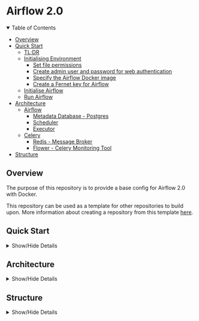 # Airflow 2.0 <!-- omit in toc -->

<details open>
    <summary>Table of Contents</summary>

- [Overview](#overview)
- [Quick Start](#quick-start)
  - [TL;DR](#tldr)
  - [Initialising Environment](#initialising-environment)
    - [Set file permissions](#set-file-permissions)
    - [Create admin user and password for web authentication](#create-admin-user-and-password-for-web-authentication)
    - [Specify the Airflow Docker image](#specify-the-airflow-docker-image)
    - [Create a Fernet key for Airflow](#create-a-fernet-key-for-airflow)
  - [Initialise Airflow](#initialise-airflow)
  - [Run Airflow](#run-airflow)
- [Architecture](#architecture)
  - [Airflow](#airflow)
    - [Metadata Database - Postgres](#metadata-database---postgres)
    - [Scheduler](#scheduler)
    - [Executor](#executor)
  - [Celery](#celery)
    - [Redis - Message Broker](#redis---message-broker)
    - [Flower - Celery Monitoring Tool](#flower---celery-monitoring-tool)
- [Structure](#structure)

</details>

## Overview

The purpose of this repository is to provide a base config for Airflow 2.0 with Docker.

This repository can be used as a template for other repositories to build upon. More information about creating a repository from this template [here](https://docs.github.com/en/github/creating-cloning-and-archiving-repositories/creating-a-repository-on-github/creating-a-repository-from-a-template).

## Quick Start

<details>
    <summary> Show/Hide Details</summary>

This guide is based off Airflow's quick start to [Running Airflow in Docker](https://airflow.apache.org/docs/apache-airflow/stable/start/docker.html)

### TL;DR

Create an `.env` file as follows:
```bash
AIRFLOW_UID=<YOUR LOCAL USER ID>
AIRFLOW_GID=<YOUR LOCAL GROUP ID>
AIRFLOW_IMAGE_NAME=<AIRFLOW DOCKER IMAGE e.g apache/airflow:2.1.2>
_AIRFLOW_WWW_USER_USERNAME=<AIRFLOW ADMIN USERNAME>
_AIRFLOW_WWW_USER_PASSWORD=<AIRFLOW ADMIN PASSWORD>
FERNET_KEY=<YOUR FERNET KEY>
```

Initialise Airflow:
```bash
docker-compose up airflow-init
```

Start all Airflow services:

```bash
docker-compose up
```

Place your dag files within [dags/](dags/) and your plugins within [plugins/](plugins/).

### Initialising Environment

#### Set file permissions

Within our [docker-compose](docker-compose.yaml) file we are mounting a number of directories i.e [config/](config/), [dags/](dags/), [logs/](logs/) and [plugins/](plugins/). To avoid issue with non matching file permissions, we need to ensure that our mounted volumes within every docker container use the native Linux filesystem user/group permissions.  

To fix this we can specify the UID and GID for Airflow and pass this to our env file:
```bash
echo -e "AIRFLOW_UID=$(id -u)\nAIRFLOW_GID=0" >> .env
```


#### Create admin user and password for web authentication

Airflow 2.0 requires use of the RBAC-UI, which means users are required to specify a password prior to login.

To set the admin user, update the .env file to include values for `_AIRFLOW_WWW_USER_USERNAME` and `_AIRFLOW_WWW_USER_PASSWORD`:
```bash
#.env
_AIRFLOW_WWW_USER_USERNAME=<ADMIN USERNAME>
_AIRFLOW_WWW_USER_PASSWORD=<ADMIN PASSWORD>
```

In order to create additional users, you can use the following CLI command and you will then be prompted to enter a password for the user:

```bash
./airflow.sh airflow users create \
    --username niall.oriordan \
    --firstname Niall \
    --lastname O\'Riordan \
    --role Op \
    --email oriordn@tcd.ie
```

For more information about different roles, visit Airflow's [Access Control documentation](https://airflow.apache.org/docs/apache-airflow/stable/security/access-control.html). Additionally, more information about the `airflow users create` command can be found [here](https://airflow.apache.org/docs/apache-airflow/stable/cli-and-env-variables-ref.html#create_repeat1).

#### Specify the Airflow Docker image

Within the env file specify the airflow docker image to use:

```bash
#.env
AIRFLOW_IMAGE_NAME=<AIRFLOW DOCKER IMAGE e.g apache/airflow:2.1.2>
```

#### Create a Fernet key for Airflow

Airflow users [Fernet](https://github.com/fernet/spec/) to encrypt passwords within its connection and variable configuration. 

To generate the key you will need to install [cryptography](https://pypi.org/project/cryptography/) and then run the following command:

```bash
echo -e "FERNET_KEY=$(python -c "from cryptography.fernet import Fernet; print(Fernet.generate_key().decode())")" >> .env
```

This will add the Fernet key to your `.env` file as follows:

```bash
# .env
FERNET_KEY=<YOUR FERNET KEY>
```

It is important to keep the generated fernet key safe as it is guaranteed that a password encrypted using it cannot be manipulated or read without the key.

### Initialise Airflow

It is necessary to initialise airflow by running any database migrations and creating the first admin user. This can be achieved by running:

```bash
docker-compose up airflow-init
```

After initialization is complete, the last few messages should read like below:
```bash
airflow-init_1       | Upgrades done
airflow-init_1       | Admin user airflow created
airflow-init_1       | 2.1.2
start_airflow-init_1 exited with code 0
```

### Run Airflow

To start all Airflow services run:

```bash
docker-compose up
```

After listing the running containers in another terminal you should see a similar output to the one below:

```bash
CONTAINER ID   IMAGE                  COMMAND                  CREATED              STATUS                        PORTS                                                 NAMES
b60b1cf71c84   apache/airflow:2.1.2   "/usr/bin/dumb-init …"   About a minute ago   Up About a minute (healthy)   0.0.0.0:5555->5555/tcp, :::5555->5555/tcp, 8080/tcp   airflow-docker_flower_1
cc8d0e7d4313   apache/airflow:2.1.2   "/usr/bin/dumb-init …"   About a minute ago   Up About a minute (healthy)   8080/tcp                                              airflow-docker_airflow-scheduler_1
d8dd9720bffd   apache/airflow:2.1.2   "/usr/bin/dumb-init …"   About a minute ago   Up About a minute (healthy)   8080/tcp                                              airflow-docker_airflow-worker_1
8887045f093e   apache/airflow:2.1.2   "/usr/bin/dumb-init …"   About a minute ago   Up About a minute (healthy)   0.0.0.0:8080->8080/tcp, :::8080->8080/tcp             airflow-docker_airflow-webserver_1
cf55784b4c05   postgres:13            "docker-entrypoint.s…"   About a minute ago   Up About a minute (healthy)   5432/tcp                                              airflow-docker_postgres_1
e6b51c4d2d68   redis:latest           "docker-entrypoint.s…"   About a minute ago   Up About a minute (healthy)   0.0.0.0:6379->6379/tcp, :::6379->6379/tcp             airflow-docker_redis_1
```

Note:
- It may take a few minutes for the containers to finish starting up

Place your dag files within [dags/](dags/) and your plugins within [plugins/](plugins/).

</details>

## Architecture

<details>
    <summary> Show/Hide Details</summary>

All applications are packaged up using `Docker` to isolate the software from its env so that it works in different development environments. We also make use of the docker compose tool to define and run multiple Docker container applications.

### [Airflow](https://airflow.apache.org/)

Airflow consists of several components:

 * `Metadata Database` - Contains information about the status of tasks, DAGs, Variables, connections, etc.
 * `Scheduler` - Reads from the Metadata database and is responsible for adding the necessary tasks to the queue
 * `Executor` - Works closely with the Scheduler to determine what resources are needed to complete the tasks as they are queued
 * `Web server` - HTTP Server provides access to DAG/task status information

#### Metadata Database - Postgres

For the Metadata Database a number of databases can be chosen. More information [here](https://airflow.apache.org/docs/apache-airflow/stable/howto/set-up-database.html).

For our purposes we have chosen a Postgres backend.

#### Scheduler

A new feature for Airflow 2.0 is the option to provide multiple schedulers. This new feature enables high availability, scalability and greater performance.

More information [here](https://airflow.apache.org/docs/apache-airflow/stable/concepts/scheduler.html).

For instance we can scale up to two schedulers by running:
```bash
docker-compose up --scale airflow-scheduler=2
```

#### Executor

Airflow provides the option for Local or Remote executors. Local executors usually run tasks inside the scheduler process, while Remote executors usually run those tasks remotely via a pool of workers.

The default executor is a Sequential Executor which runs tasks sequentially without the option for parallelism.

### [Celery](https://docs.celeryproject.org/en/stable/getting-started/introduction.html)

Celery Executor as Remote Executor to scale out the number of workers.

For instance we can scale up to three celery clusters by running:
```bash
docker-compose up --scale airflow-worker=3
```

Or scale up to three celery clusters and two schedulers by running:
```bash
docker-compose up --scale airflow-worker=3 --scale airflow-scheduler=2
```
#### [Redis](https://redis.io/) - Message Broker

In order to use a Celery Executor a Celery backend such as RabbitMQ, Redis, etc. are required. For our purposes Redis was chosen.

Redis is a distributed in memory key value database. For Airflow it is used as a message broker by delivering messages to the celery workers.

#### [Flower](https://flower.readthedocs.io/en/latest/) - Celery Monitoring Tool

Flower is a tool used for monitoring and administering Celery clusters.

Flower is accessible on port 5555.

For example after scaling to three celery workers our Flower tool should provide a dashboard which looks as follows:

![Flower](images/airflow_flower.png)

</details>

## Structure

<details>
    <summary> Show/Hide Details</summary>

- [docker-compose.yaml](docker-compose.yaml): build Airflow services
- [dags](dags/): folder for airflow dags
- [docker](docker/): folder with Dockerfile 
- [logs/](logs/): folder for airflow logs
- [plugins/](plugins/): folder for airflow plugins
- [airflow.sh](airflow.sh): convenient bash file to run Airflow CLI commands
- [airflow.cfg](config/airflow.cfg): airflow config file
- [Makefile](Makefile) makefile to start, stop, rerun airflow services based on docker/Dockerfile build

</details>
